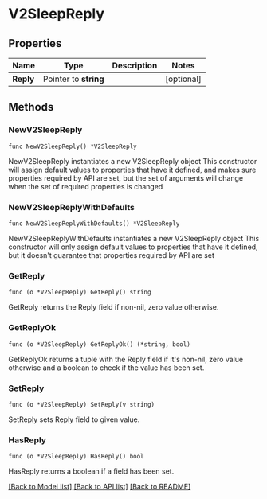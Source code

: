 # V2SleepReply

## Properties

Name | Type | Description | Notes
------------ | ------------- | ------------- | -------------
**Reply** | Pointer to **string** |  | [optional] 

## Methods

### NewV2SleepReply

`func NewV2SleepReply() *V2SleepReply`

NewV2SleepReply instantiates a new V2SleepReply object
This constructor will assign default values to properties that have it defined,
and makes sure properties required by API are set, but the set of arguments
will change when the set of required properties is changed

### NewV2SleepReplyWithDefaults

`func NewV2SleepReplyWithDefaults() *V2SleepReply`

NewV2SleepReplyWithDefaults instantiates a new V2SleepReply object
This constructor will only assign default values to properties that have it defined,
but it doesn't guarantee that properties required by API are set

### GetReply

`func (o *V2SleepReply) GetReply() string`

GetReply returns the Reply field if non-nil, zero value otherwise.

### GetReplyOk

`func (o *V2SleepReply) GetReplyOk() (*string, bool)`

GetReplyOk returns a tuple with the Reply field if it's non-nil, zero value otherwise
and a boolean to check if the value has been set.

### SetReply

`func (o *V2SleepReply) SetReply(v string)`

SetReply sets Reply field to given value.

### HasReply

`func (o *V2SleepReply) HasReply() bool`

HasReply returns a boolean if a field has been set.


[[Back to Model list]](../README.md#documentation-for-models) [[Back to API list]](../README.md#documentation-for-api-endpoints) [[Back to README]](../README.md)


